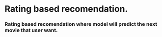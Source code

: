 # Rating based recomendation.
### Rating based recomendation where model will predict the next movie that user want.

